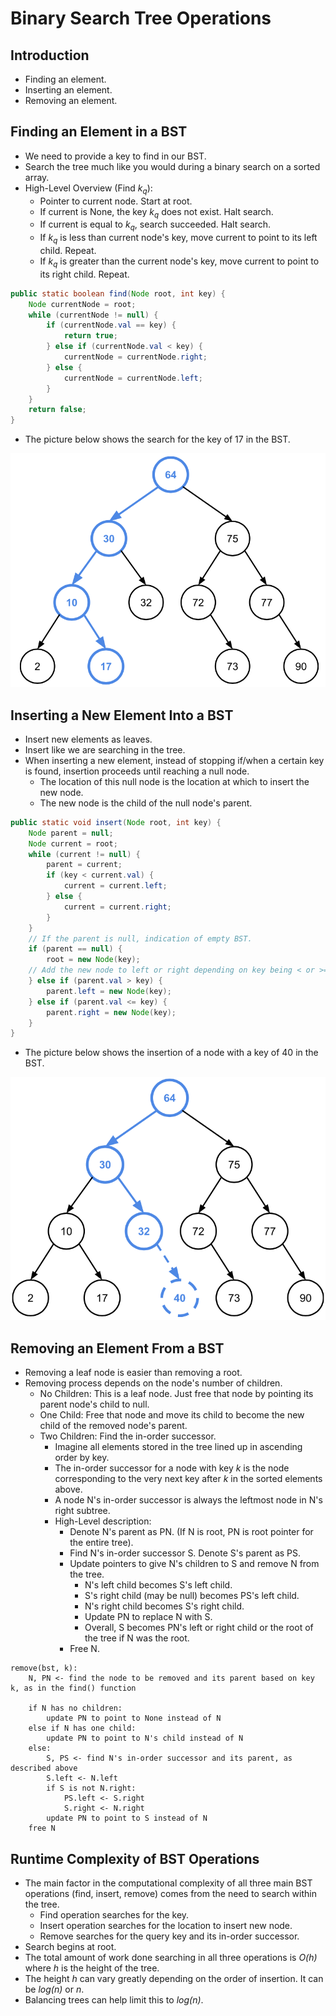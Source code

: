 # Binary Search Tree Operations

## Introduction
- Finding an element.
- Inserting an element.
- Removing an element.

## Finding an Element in a BST
- We need to provide a key to find in our BST.
- Search the tree much like you would during a binary search on a sorted array.
- High-Level Overview (Find *k<sub>q</sub>*):
    - Pointer to current node. Start at root.
    - If current is None, the key *k<sub>q</sub>* does not exist. Halt search.
    - If current is equal to *k<sub>q</sub>*, search succeeded. Halt search.
    - If *k<sub>q</sub>* is less than current node's key, move current to point to its left child. Repeat.
    - If *k<sub>q</sub>* is greater than the current node's key, move current to point to its right child. Repeat.

```java
public static boolean find(Node root, int key) {
    Node currentNode = root;
    while (currentNode != null) {
        if (currentNode.val == key) {
            return true;
        } else if (currentNode.val < key) {
            currentNode = currentNode.right;
        } else {
            currentNode = currentNode.left;
        }
    }
    return false;
}
```

- The picture below shows the search for the key of 17 in the BST.

![alt text](https://github.com/eyc94/Notes/blob/master/images/bst_find.png "Image of find operation in BST")

## Inserting a New Element Into a BST
- Insert new elements as leaves.
- Insert like we are searching in the tree.
- When inserting a new element, instead of stopping if/when a certain key is found, insertion proceeds until reaching a null node.
    - The location of this null node is the location at which to insert the new node.
    - The new node is the child of the null node's parent.

```java
public static void insert(Node root, int key) {
    Node parent = null;
    Node current = root;
    while (current != null) {
        parent = current;
        if (key < current.val) {
            current = current.left;
        } else {
            current = current.right;
        }
    }
    // If the parent is null, indication of empty BST.
    if (parent == null) {
        root = new Node(key);
    // Add the new node to left or right depending on key being < or >= parent's value.
    } else if (parent.val > key) {
        parent.left = new Node(key);
    } else if (parent.val <= key) {
        parent.right = new Node(key);
    }
}
```

- The picture below shows the insertion of a node with a key of 40 in the BST.

![alt text](https://github.com/eyc94/Notes/blob/master/images/bst_insert.png "Image of insert operation in BST")

## Removing an Element From a BST
- Removing a leaf node is easier than removing a root.
- Removing process depends on the node's number of children.
    - No Children: This is a leaf node. Just free that node by pointing its parent node's child to null.
    - One Child: Free that node and move its child to become the new child of the removed node's parent.
    - Two Children: Find the in-order successor.
        - Imagine all elements stored in the tree lined up in ascending order by key.
        - The in-order successor for a node with key *k* is the node corresponding to the very next key after *k* in the sorted elements above.
        - A node N's in-order successor is always the leftmost node in N's right subtree.
        - High-Level description:
            - Denote N's parent as PN. (If N is root, PN is root pointer for the entire tree).
            - Find N's in-order successor S. Denote S's parent as PS.
            - Update pointers to give N's children to S and remove N from the tree.
                - N's left child becomes S's left child.
                - S's right child (may be null) becomes PS's left child.
                - N's right child becomes S's right child.
                - Update PN to replace N with S.
                - Overall, S becomes PN's left or right child or the root of the tree if N was the root.
            - Free N.

```
remove(bst, k):
    N, PN <- find the node to be removed and its parent based on key k, as in the find() function

    if N has no children:
        update PN to point to None instead of N
    else if N has one child:
        update PN to point to N's child instead of N
    else:
        S, PS <- find N's in-order successor and its parent, as described above
        S.left <- N.left
        if S is not N.right:
            PS.left <- S.right
            S.right <- N.right
        update PN to point to S instead of N
    free N
```

## Runtime Complexity of BST Operations
- The main factor in the computational complexity of all three main BST operations (find, insert, remove) comes from the need to search within the tree.
    - Find operation searches for the key.
    - Insert operation searches for the location to insert new node.
    - Remove searches for the query key and its in-order successor.
- Search begins at root.
- The total amount of work done searching in all three operations is *O(h)* where *h* is the height of the tree.
- The height *h* can vary greatly depending on the order of insertion. It can be *log(n)* or *n*.
- Balancing trees can help limit this to *log(n)*.